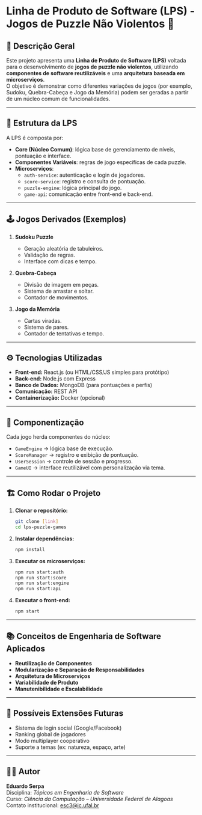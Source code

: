 # Linha de Produto de Software (LPS) - Jogos de Puzzle Não Violentos 🧩

## 🎯 Descrição Geral
Este projeto apresenta uma **Linha de Produto de Software (LPS)** voltada para o desenvolvimento de **jogos de puzzle não violentos**, utilizando **componentes de software reutilizáveis** e uma **arquitetura baseada em microserviços**.  
O objetivo é demonstrar como diferentes variações de jogos (por exemplo, Sudoku, Quebra-Cabeça e Jogo da Memória) podem ser geradas a partir de um núcleo comum de funcionalidades.

---

## 🧱 Estrutura da LPS
A LPS é composta por:
- **Core (Núcleo Comum)**: lógica base de gerenciamento de níveis, pontuação e interface.
- **Componentes Variáveis**: regras de jogo específicas de cada puzzle.
- **Microserviços**:
  - `auth-service`: autenticação e login de jogadores.
  - `score-service`: registro e consulta de pontuação.
  - `puzzle-engine`: lógica principal do jogo.
  - `game-api`: comunicação entre front-end e back-end.

---

## 🕹️ Jogos Derivados (Exemplos)
1. **Sudoku Puzzle**
   - Geração aleatória de tabuleiros.
   - Validação de regras.
   - Interface com dicas e tempo.

2. **Quebra-Cabeça**
   - Divisão de imagem em peças.
   - Sistema de arrastar e soltar.
   - Contador de movimentos.

3. **Jogo da Memória**
   - Cartas viradas.
   - Sistema de pares.
   - Contador de tentativas e tempo.

---

## ⚙️ Tecnologias Utilizadas
- **Front-end:** React.js (ou HTML/CSS/JS simples para protótipo)
- **Back-end:** Node.js com Express
- **Banco de Dados:** MongoDB (para pontuações e perfis)
- **Comunicação:** REST API
- **Containerização:** Docker (opcional)

---

## 🧩 Componentização
Cada jogo herda componentes do núcleo:
- `GameEngine` → lógica base de execução.
- `ScoreManager` → registro e exibição de pontuação.
- `UserSession` → controle de sessão e progresso.
- `GameUI` → interface reutilizável com personalização via tema.

---

## 🏗️ Como Rodar o Projeto
1. **Clonar o repositório:**
   ```bash
   git clone [link]
   cd lps-puzzle-games
   ```

2. **Instalar dependências:**
   ```bash
   npm install
   ```

3. **Executar os microserviços:**
   ```bash
   npm run start:auth
   npm run start:score
   npm run start:engine
   npm run start:api
   ```

4. **Executar o front-end:**
   ```bash
   npm start
   ```

---

## 📚 Conceitos de Engenharia de Software Aplicados
- **Reutilização de Componentes**
- **Modularização e Separação de Responsabilidades**
- **Arquitetura de Microserviços**
- **Variabilidade de Produto**
- **Manutenibilidade e Escalabilidade**

---

## 🧠 Possíveis Extensões Futuras
- Sistema de login social (Google/Facebook)
- Ranking global de jogadores
- Modo multiplayer cooperativo
- Suporte a temas (ex: natureza, espaço, arte)

---

## 👨‍💻 Autor
**Eduardo Serpa**  
Disciplina: *Tópicos em Engenharia de Software*  
Curso: *Ciência da Computação – Universidade Federal de Alagoas*  
Contato institucional: esc3@ic.ufal.br
